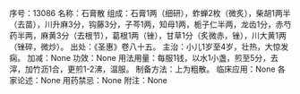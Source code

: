 序号：13086
名称：石膏散
组成：石膏1两（细研），蚱蝉2枚（微炙），柴胡1两半（去苗），川升麻3分，钩藤3分，子芩1两，知母1两，栀子仁半两，龙齿1分，赤芍药半两，麻黄3分（去根节），葛根1两（锉），甘草1分（炙微赤，锉），川大黄1两（锉碎，微炒）。
出处：《圣惠》卷八十五。
主治：小儿1岁至4岁，壮热，大惊发痫。
加减：None
功效：None
用法用量：每服1钱，以水1小盏，煎至5分，去滓，加竹沥1合，更煎1-2沸，温服。
制备方法：上为粗散。
临床应用：None
各家论述：None
用药禁忌：None
附注：None

